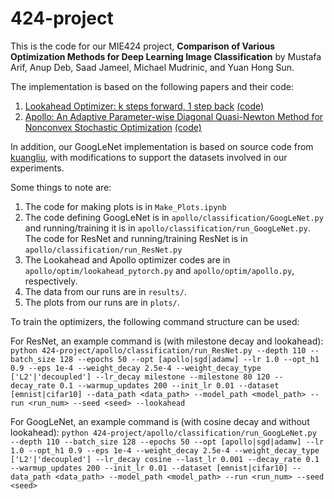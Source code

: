# 424-project

This is the code for our MIE424 project, **Comparison of Various Optimization Methods for Deep Learning Image Classification** by Mustafa Arif, Anup Deb, Saad Jameel, Michael Mudrinic, and Yuan Hong Sun.

The implementation is based on the following papers and their code:
1. [Lookahead Optimizer: k steps forward, 1 step back](https://arxiv.org/abs/1907.08610) [(code)](https://github.com/michaelrzhang/lookahead)
2. [Apollo: An Adaptive Parameter-wise Diagonal Quasi-Newton Method for Nonconvex Stochastic Optimization](https://arxiv.org/abs/2009.13586) [(code)](https://github.com/XuezheMax/apollo)

In addition, our GoogLeNet implementation is based on source code from [kuangliu](https://github.com/kuangliu/pytorch-cifar/blob/master/models/googlenet.py), with modifications to support the datasets involved in our experiments.

Some things to note are:
1. The code for making plots is in ``Make_Plots.ipynb``
2. The code defining GoogLeNet is in ``apollo/classification/GoogLeNet.py`` and running/training it is in ``apollo/classification/run_GoogLeNet.py``. The code for ResNet and running/training ResNet is in ``apollo/classification/run_ResNet.py``
3. The Lookahead and Apollo optimizer codes are in ``apollo/optim/lookahead_pytorch.py`` and ``apollo/optim/apollo.py``, respectively.
4. The data from our runs are in ``results/``.
5. The plots from our runs are in ``plots/``. 

To train the optimizers, the following command structure can be used:

For ResNet, an example command is (with milestone decay and lookahead):
``
python 424-project/apollo/classification/run_ResNet.py --depth 110 --batch_size 128 --epochs 50 --opt [apollo|sgd|adamw] --lr 1.0 --opt_h1 0.9 --eps 1e-4 --weight_decay 2.5e-4 --weight_decay_type ['L2'|'decoupled'] --lr_decay milestone --milestone 80 120 --decay_rate 0.1 --warmup_updates 200 --init_lr 0.01 --dataset [emnist|cifar10] --data_path <data_path> --model_path <model_path> --run <run_num> --seed <seed> --lookahead
``

For GoogLeNet, an example command is (with cosine decay and without lookahead):
``
python 424-project/apollo/classification/run_GoogLeNet.py --depth 110 --batch_size 128 --epochs 50 --opt [apollo|sgd|adamw] --lr 1.0 --opt_h1 0.9 --eps 1e-4 --weight_decay 2.5e-4 --weight_decay_type ['L2'|'decoupled'] --lr_decay cosine --last_lr 0.001 --decay_rate 0.1 --warmup_updates 200 --init_lr 0.01 --dataset [emnist|cifar10] --data_path <data_path> --model_path <model_path> --run <run_num> --seed <seed>
``
